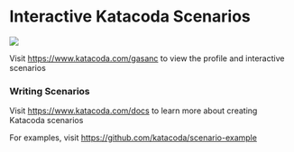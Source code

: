 # Interactive Katacoda Scenarios

[![](http://shields.katacoda.com/katacoda/gasanc/count.svg)](https://www.katacoda.com/gasanc "Get your profile on Katacoda.com")

Visit https://www.katacoda.com/gasanc to view the profile and interactive scenarios

### Writing Scenarios
Visit https://www.katacoda.com/docs to learn more about creating Katacoda scenarios

For examples, visit https://github.com/katacoda/scenario-example
